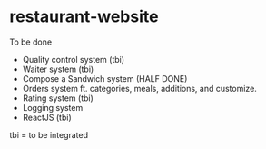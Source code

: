 # restaurant-website
To be done
* Quality control system (tbi)
* Waiter system (tbi)
* Compose a Sandwich system (HALF DONE)
* Orders system ft. categories, meals, additions, and customize.
* Rating system (tbi)
* Logging system
* ReactJS (tbi)

tbi = to be integrated
